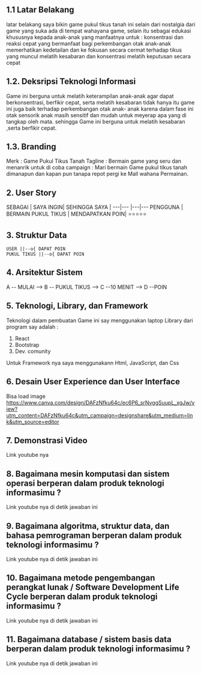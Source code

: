 ## 1.1 Latar Belakang
latar belakang saya bikin game pukul tikus tanah ini selain dari nostalgia dari game yang suka ada di tempat wahayana game, selain itu sebagai edukasi khususnya kepada anak-anak yang manfaatnya untuk : 
konsentrasi dan reaksi cepat yang bermanfaat bagi perkembangan otak anak-anak
memerhatikan kedetailan dan ke fokusan secara cermat terhadap tikus yang muncul
melatih kesabaran dan konsentrasi
melatih keputusan secara cepat


## 1.2. Deksripsi Teknologi Informasi

Game ini berguna untuk melatih keterampilan anak-anak agar dapat berkonsentrasi,
berfikir cepat, serta melatih kesabaran 
tidak hanya itu game ini juga baik terhadap perkembangan otak anak- anak
karena dalam fase ini otak sensorik anak masih sensitif dan mudah untuk meyerap apa yang di tangkap oleh mata.
sehingga Game ini berguna untuk melatih kesabaran ,serta berfikir cepat.


## 1.3. Branding

Merk :
Game Pukul Tikus Tanah
Tagline :
Bermain game yang seru dan menanrik untuk di coba
campaign :
Mari bermain Game pukul tikus tanah dimanapun dan kapan pun tanapa repot pergi ke Mall wahana Permainan.

## 2. User Story

SEBAGAI | SAYA INGIN| SEHINGGA SAYA |
---|--- |---|---
PENGGUNA | BERMAIN PUKUL TIKUS | MENDAPATKAN POIN| ⭐⭐⭐⭐⭐

## 3. Struktur Data
    USER ||--o{ DAPAT POIN 
    PUKUL TIKUS ||--o{ DAPAT POIN 
## 4. Arsitektur Sistem
   A -- MULAI --> B -- PUKUL TIKUS --> C --10 MENIT --> D --POIN
## 5. Teknologi, Library, dan Framework
Teknologi dalam pembuatan Game ini say menggunakan laptop
Library dari program say adalah :
1. React
2. Bootstrap
3. Dev. comunity
   
 Untuk Framework nya saya menggunakann Html, JavaScript, dan Css
## 6. Desain User Experience dan User Interface

Bisa load image 
https://www.canva.com/design/DAFzNfku64c/ec6P6_srNvggSuupL_xgJw/view?utm_content=DAFzNfku64c&utm_campaign=designshare&utm_medium=link&utm_source=editor
## 7. Demonstrasi Video

Link youtube nya

## 8. Bagaimana mesin komputasi dan sistem operasi berperan dalam produk teknologi informasimu ?

Link youtube nya di detik jawaban ini

## 9. Bagaimana algoritma, struktur data, dan bahasa pemrograman berperan dalam produk teknologi informasimu ?

Link youtube nya di detik jawaban ini

## 10. Bagaimana metode pengembangan perangkat lunak / Software Development Life Cycle berperan dalam produk teknologi informasimu ?

Link youtube nya di detik jawaban ini

## 11. Bagaimana database / sistem basis data berperan dalam produk teknologi informasimu ?

Link youtube nya di detik jawaban ini
